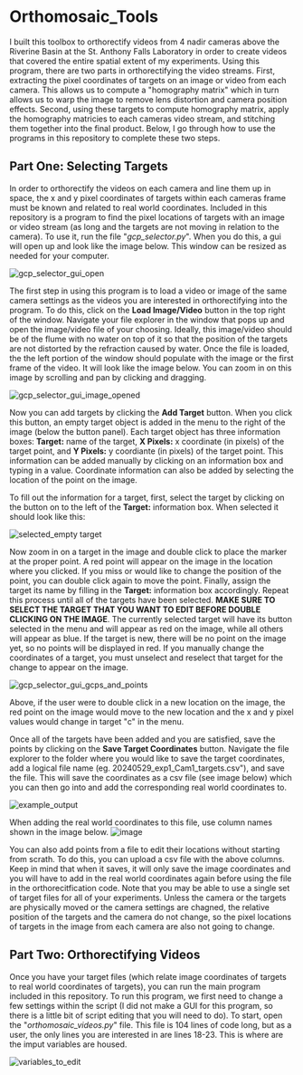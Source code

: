 # Orthomosaic_Tools
I built this toolbox to orthorectify videos from 4 nadir cameras above the Riverine Basin at the St. Anthony Falls Laboratory in order to create videos that covered the entire spatial extent of my experiments. Using this program, there are two parts in orthorectifying the video streams. First, extracting the pixel coordinates of targets on an image or video from each camera. This allows us to compute a "homography matrix" which in turn allows us to warp the image to remove lens distortion and camera position effects. Second, using these targets to compute homography matrix, apply the homography matricies to each cameras video stream, and stitching them together into the final product. Below, I go through how to use the programs in this repository to complete these two steps. 

## Part One: Selecting Targets
In order to orthorectify the videos on each camera and line them up in space, the x and y pixel coordinates of targets within each cameras frame must be known and related to real world coordinates. Included in this repository is a program to find the pixel locations of targets with an image or video stream (as long and the targets are not moving in relation to the camera). To use it, run the file "*gcp_selector.py*". When you do this, a gui will open up and look like the image below. This window can be resized as needed for your computer. 

![gcp_selector_gui_open](https://github.com/user-attachments/assets/bd62185f-203f-42fc-aa06-11f1561e43b3)

The first step in using this program is to load a video or image of the same camera settings as the videos you are interested in orthorectifying into the program. To do this, click on the **Load Image/Video** button in the top right of the window. Navigate your file explorer in the window that pops up and open the image/video file of your choosing. Ideally, this image/video should be of the flume with no water on top of it so that the position of the targets are not distorted by the refraction caused by water. Once the file is loaded, the the left portion of the window should populate with the image or the first frame of the video. It will look like the image below. You can zoom in on this image by scrolling and pan by clicking and dragging.

![gcp_selector_gui_image_opened](https://github.com/user-attachments/assets/b5669baf-92da-4993-8ff7-b7f6eadc2298)

Now you can add targets by clicking the **Add Target** button. When you click this button, an empty target object is added in the menu to the right of the image (below the button panel). Each target object has three information boxes: **Target:** name of the target, **X Pixels:** x coordinate (in pixels) of the target point, and **Y Pixels:** y coordiante (in pixels) of the target point. This information can be added manually by clicking on an information box and typing in a value. Coordinate information can also be added by selecting the location of the point on the image. 

To fill out the information for a target, first, select the target by clicking on the button on to the left of the **Target:** information box. When selected it should look like this: 

![selected_empty target](https://github.com/user-attachments/assets/c2052697-7dc0-4000-92aa-1493054f35e4)

Now zoom in on a target in the image and double click to place the marker at the proper point. A red point will appear on the image in the location where you clicked. If you miss or would like to change the position of the point, you can double click again to move the point. Finally, assign the target its name by filling in the **Target:** information box accordingly. Repeat this process until all of the targets have been selected. **MAKE SURE TO SELECT THE TARGET THAT YOU WANT TO EDIT BEFORE DOUBLE CLICKING ON THE IMAGE**. The currently selected target will have its button selected in the menu and will appear as red on the image, while all others will appear as blue. If the target is new, there will be no point on the image yet, so no points will be displayed in red. If you manually change the coordinates of a target, you must unselect and reselect that target for the change to appear on the image. 

![gcp_selector_gui_gcps_and_points](https://github.com/user-attachments/assets/144251c3-49c5-41d6-96ca-23443677723f)

Above, if the user were to double click in a new location on the image, the red point on the image would move to the new location and the x and y pixel values would change in target "c" in the menu.

Once all of the targets have been added and you are satisfied, save the points by clicking on the **Save Target Coordinates** button. Navigate the file explorer to the folder where you would like to save the target coordinates, add a logical file name (eg. 20240529_exp1_Cam1_targets.csv"), and save the file. This will save the coordinates as a csv file (see image below) which you can then go into and add the corresponding real world coordinates to. 

![example_output](https://github.com/user-attachments/assets/0107a286-421a-4ad5-8a3f-196a4c60f2a8)

When adding the real world coordinates to this file, use column names shown in the image below.
![image](https://github.com/user-attachments/assets/d1fd17fa-c1ca-4b65-a946-2d6794ee7f49)

You can also add points from a file to edit their locations without starting from scrath. To do this, you can upload a csv file with the above columns. Keep in mind that when it saves, it will only save the image coordinates and you will have to add in the real world coordinates again before using the file in the orthorecitfication code. Note that you may be able to use a single set of target files for all of your experiments. Unless the camera or the targets are physically moved or the camera settings are chagned, the relative position of the targets and the camera do not change, so the pixel locations of targets in the image from each camera are also not going to change.


## Part Two: Orthorectifying Videos
Once you have your target files (which relate image coordinates of targets to real world coordinates of targets), you can run the main program included in this repository. To run this program, we first need to change a few settings within the script (I did not make a GUI for this program, so there is a little bit of script editing that you will need to do). To start, open the "*orthomosaic_videos.py*" file. This file is 104 lines of code long, but as a user, the only lines you are interested in are lines 18-23. This is where are the imput variables are housed. 

![variables_to_edit](https://github.com/user-attachments/assets/919c25de-c4bc-440e-82f4-cf4728f13f4b)
